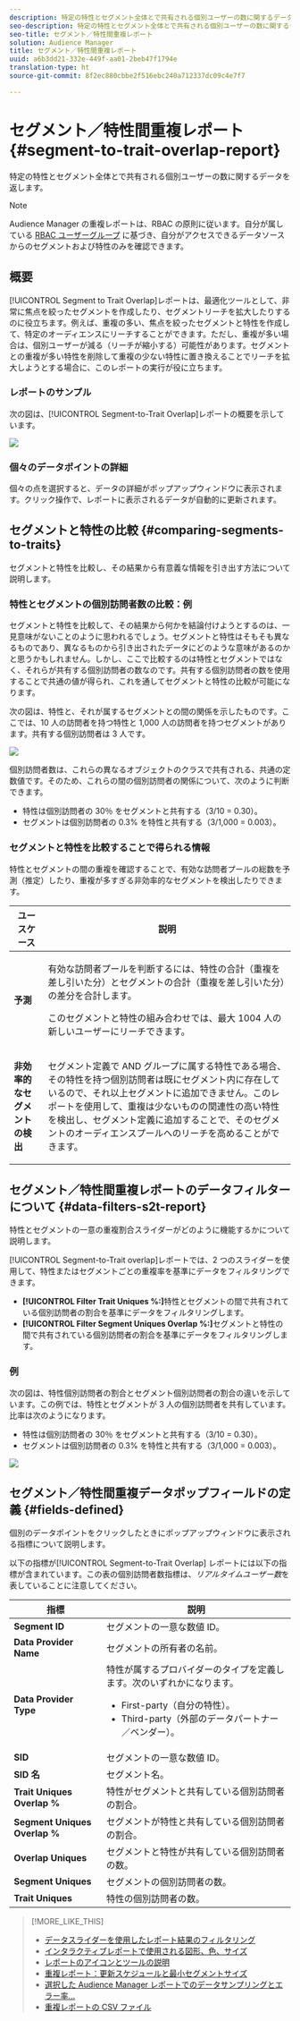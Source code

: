 ```yaml
---
description: 特定の特性とセグメント全体とで共有される個別ユーザーの数に関するデータを返します。
seo-description: 特定の特性とセグメント全体とで共有される個別ユーザーの数に関するデータを返します。
seo-title: セグメント／特性間重複レポート
solution: Audience Manager
title: セグメント／特性間重複レポート
uuid: a6b3dd21-332e-449f-aa01-2beb47f1794e
translation-type: ht
source-git-commit: 8f2ec880cbbe2f516ebc240a712337dc09c4e7f7

---
```



# セグメント／特性間重複レポート{#segment-to-trait-overlap-report}

特定の特性とセグメント全体とで共有される個別ユーザーの数に関するデータを返します。

>[!NOTE]
>
>Audience Manager の重複レポートは、RBAC の原則に従います。自分が属している [RBAC ユーザーグループ](/help/using/features/administration/administration-overview.md) に基づき、自分がアクセスできるデータソースからのセグメントおよび特性のみを確認できます。

<!-- 

c_segment_trait_overlap.xml

 -->

## 概要

[!UICONTROL Segment to Trait Overlap]レポートは、最適化ツールとして、非常に焦点を絞ったセグメントを作成したり、セグメントリーチを拡大したりするのに役立ちます。例えば、重複の多い、焦点を絞ったセグメントと特性を作成して、特定のオーディエンスにリーチすることができます。ただし、重複が多い場合は、個別ユーザーが減る（リーチが縮小する）可能性があります。セグメントとの重複が多い特性を削除して重複の少ない特性に置き換えることでリーチを拡大しようとする場合に、このレポートの実行が役に立ちます。

### レポートのサンプル

次の図は、[!UICONTROL Segment-to-Trait Overlap]レポートの概要を示しています。

![](assets/segment-to-trait-overlap.png)

### 個々のデータポイントの詳細

個々の点を選択すると、データの詳細がポップアップウィンドウに表示されます。クリック操作で、レポートに表示されるデータが自動的に更新されます。

## セグメントと特性の比較 {#comparing-segments-to-traits}

セグメントと特性を比較し、その結果から有意義な情報を引き出す方法について説明します。

<!-- 

c_compare_s2t.xml

 -->

### 特性とセグメントの個別訪問者数の比較：例

セグメントと特性を比較して、その結果から何かを結論付けようとするのは、一見意味がないことのように思われるでしょう。セグメントと特性はそもそも異なるものであり、異なるものから引き出されたデータにどのような意味があるのかと思うかもしれません。しかし、ここで比較するのは特性とセグメントではなく、それらが共有する個別訪問者の数なのです。共有する個別訪問者の数を使用することで共通の値が得られ、これを通してセグメントと特性の比較が可能になります。

次の図は、特性と、それが属するセグメントとの間の関係を示したものです。ここでは、10 人の訪問者を持つ特性と 1,000 人の訪問者を持つセグメントがあります。共有する個別訪問者は 3 人です。

![](assets/s2t.png)

個別訪問者数は、これらの異なるオブジェクトのクラスで共有される、共通の定数値です。そのため、これらの間の個別訪問者の関係について、次のように判断できます。

* 特性は個別訪問者の 30％ をセグメントと共有する（3/10 = 0.30）。
* セグメントは個別訪問者の 0.3% を特性と共有する（3/1,000 = 0.003）。

### セグメントと特性を比較することで得られる情報

特性とセグメントの間の重複を確認することで、有効な訪問者プールの総数を予測（推定）したり、重複が多すぎる非効率的なセグメントを検出したりできます。

<table id="table_5B211EF95216426299EB20253A5A9C1B"> 
 <thead> 
  <tr> 
   <th colname="col1" class="entry"> ユースケース </th> 
   <th colname="col2" class="entry"> 説明 </th> 
  </tr>
 </thead>
 <tbody> 
  <tr> 
   <td colname="col1"><b>予測</b> </td> 
   <td colname="col2"> <p>有効な訪問者プールを判断するには、特性の合計（重複を差し引いた分）とセグメントの合計（重複を差し引いた分）の差分を合計します。 </p> <p>このセグメントと特性の組み合わせでは、最大 1004 人の新しいユーザーにリーチできます。 </p> </td> 
  </tr> 
  <tr> 
   <td colname="col1"><b>非効率的なセグメントの検出</b> </td> 
   <td colname="col2"> <p>セグメント定義で <span class="wintitle">AND</span> グループに属する特性である場合、その特性を持つ個別訪問者は既にセグメント内に存在しているので、それ以上セグメントに追加できません。このレポートを使用して、重複は少ないものの関連性の高い特性を検出し、セグメント定義に追加することで、そのセグメントのオーディエンスプールへのリーチを高めることができます。 </p> </td> 
  </tr> 
 </tbody> 
</table>

## セグメント／特性間重複レポートのデータフィルターについて {#data-filters-s2t-report}

特性とセグメントの一意の重複割合スライダーがどのように機能するかについて説明します。

<!-- 

r_s2t_sliders.xml

 -->

[!UICONTROL Segment-to-Trait overlap]レポートでは、2 つのスライダーを使用して、特性またはセグメントごとの重複率を基準にデータをフィルタリングできます。

* **[!UICONTROL Filter Trait Uniques %:]**&#x200B;特性とセグメントの間で共有されている個別訪問者の割合を基準にデータをフィルタリングします。
* **[!UICONTROL Filter Segment Uniques Overlap %:]**&#x200B;セグメントと特性の間で共有されている個別訪問者の割合を基準にデータをフィルタリングします。

### 例

次の図は、特性個別訪問者の割合とセグメント個別訪問者の割合の違いを示しています。この例では、特性とセグメントが 3 人の個別訪問者を共有しています。比率は次のようになります。

* 特性は個別訪問者の 30％ をセグメントと共有する（3/10 = 0.30）。
* セグメントは個別訪問者の 0.3% を特性と共有する（3/1,000 = 0.003）。

![](assets/s2t.png)

## セグメント／特性間重複データポップフィールドの定義 {#fields-defined}

個別のデータポイントをクリックしたときにポップアップウィンドウに表示される指標について説明します。

<!-- 

r_s2t_data_pop.xml

 -->

以下の指標が[!UICONTROL Segment-to-Trait Overlap] レポートには以下の指標が含まれています。この表の個別訪問者数指標は、*リアルタイムユーザー数*&#x200B;を表していることに注意してください。

<table id="table_4AF72754276242FFB11543635B43AD90"> 
 <thead> 
  <tr> 
   <th colname="col1" class="entry"> 指標 </th> 
   <th colname="col2" class="entry"> 説明 </th> 
  </tr>
 </thead>
 <tbody> 
  <tr> 
   <td colname="col1"><b><span class="wintitle"> Segment ID</span></b> </td> 
   <td colname="col2"> セグメントの一意な数値 ID。 </td> 
  </tr> 
  <tr> 
   <td colname="col1"><b><span class="wintitle"> Data Provider Name</span></b> </td> 
   <td colname="col2"> セグメントの所有者の名前。 </td> 
  </tr> 
  <tr> 
   <td colname="col1"><b><span class="wintitle"> Data Provider Type</span></b> </td> 
   <td colname="col2">特性が属するプロバイダーのタイプを定義します。次のいずれかになります。 
    <ul id="ul_0477C04A33FD4F5D998B98984E6554D3"> 
     <li id="li_50FCA48EDB5843AB8FB6C34ED2C0067D">First-party（自分の特性）。 </li> 
     <li id="li_4F6148EDAEFE43FA8D505944E9FE3855">Third-party（外部のデータパートナー／ベンダー）。 </li> 
    </ul> </td> 
  </tr> 
  <tr> 
   <td colname="col1"><b><span class="wintitle"> SID</span></b> </td> 
   <td colname="col2"> セグメントの一意な数値 ID。 </td> 
  </tr> 
  <tr> 
   <td colname="col1"><b><span class="wintitle"> SID 名</span></b> </td> 
   <td colname="col2"> セグメント名。 </td> 
  </tr> 
  <tr> 
   <td colname="col1"><b><span class="wintitle"> Trait Uniques Overlap %</span></b> </td> 
   <td colname="col2"> 特性がセグメントと共有している個別訪問者の割合。 </td> 
  </tr> 
  <tr> 
   <td colname="col1"><b><span class="wintitle"> Segment Uniques Overlap %</span></b> </td> 
   <td colname="col2"> セグメントが特性と共有している個別訪問者の割合。 </td> 
  </tr> 
  <tr> 
   <td colname="col1"><b><span class="wintitle"> Overlap Uniques</span></b> </td> 
   <td colname="col2"> セグメントと特性が共有している個別訪問者の数。 </td> 
  </tr> 
  <tr> 
   <td colname="col1"><b><span class="wintitle"> Segment Uniques</span></b> </td> 
   <td colname="col2"> セグメントの個別訪問者の数。 </td> 
  </tr> 
  <tr> 
   <td colname="col1"><b><span class="wintitle"> Trait Uniques</span></b> </td> 
   <td colname="col2"> 特性の個別訪問者の数。 </td> 
  </tr> 
 </tbody> 
</table>

>[!MORE_LIKE_THIS]
>
>* [データスライダーを使用したレポート結果のフィルタリング](../../reporting/dynamic-reports/data-sliders.md)
>* [インタラクティブレポートで使用される図形、色、サイズ](../../reporting/dynamic-reports/interactive-report-technology.md#shapes-colors-sizes)
>* [レポートのアイコンとツールの説明](../../reporting/dynamic-reports/interactive-report-technology.md#icons-tools-explained)
>* [重複レポート：更新スケジュールと最小セグメントサイズ](../../reporting/dynamic-reports/overlap-minimum-segment-size.md)
>* [選択した Audience Manager レポートでのデータサンプリングとエラー率...](../../reporting/report-sampling.md)
>* [重複レポートの CSV ファイル](../../reporting/dynamic-reports/overlap-csv-files.md)